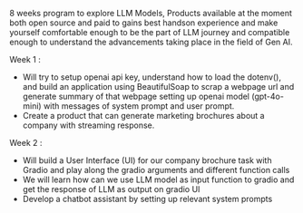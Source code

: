 8 weeks program to explore LLM Models, Products available at the moment both open source and paid to gains best handson experience and make yourself comfortable enough to be the part of LLM journey and compatible enough to understand the advancements taking place in the field of Gen AI.

Week 1 :
- Will try to setup openai api key, understand how to load the dotenv(), and build an application using BeautifulSoap to scrap a webpage url and generate summary of that webpage setting up openai model (gpt-4o-mini) with messages of system prompt and user prompt.
- Create a product that can generate marketing brochures about a company with streaming response.

Week 2 :
- Will build a User Interface (UI) for our company brochure task with Gradio and play along the gradio arguments and different function calls
- We will learn how can we use LLM model as input function to gradio and get the response of LLM as output on gradio UI
- Develop a chatbot assistant by setting up relevant system prompts
